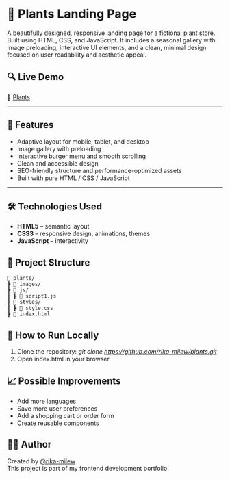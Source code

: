 # 🌿 Plants Landing Page

A beautifully designed, responsive landing page for a fictional plant store. Built using HTML, CSS, and JavaScript. It includes a seasonal gallery with image preloading, interactive UI elements, and a clean, minimal design focused on user readability and aesthetic appeal.

## 🔍 Live Demo

🔗 [Plants](https://rika-milew.github.io/plants/)

---

## 🌟 Features

- Adaptive layout for mobile, tablet, and desktop
- Image gallery with preloading
- Interactive burger menu and smooth scrolling
- Clean and accessible design
- SEO-friendly structure and performance-optimized assets
- Built with pure HTML / CSS / JavaScript

---

## 🛠 Technologies Used

- **HTML5** – semantic layout
- **CSS3** – responsive design, animations, themes
- **JavaScript** – interactivity

## 📁 Project Structure

```plaintext
📁 plants/
┣ 📁 images/
┣ 📁 js/
┃ ┣ 📄 script1.js
┣ 📁 styles/
┃ ┣ 📄 style.css
┣ 📄 index.html
```

## 🚀 How to Run Locally

1. Clone the repository:
*git clone https://github.com/rika-milew/plants.git*
2. Open index.html in your browser.

## 📈 Possible Improvements

- Add more languages
- Save more user preferences
- Add a shopping cart or order form
- Create reusable components

## 👩‍💻 Author
Created by [@rika-milew](https://github.com/rika-milew)  
This project is part of my frontend development portfolio.
